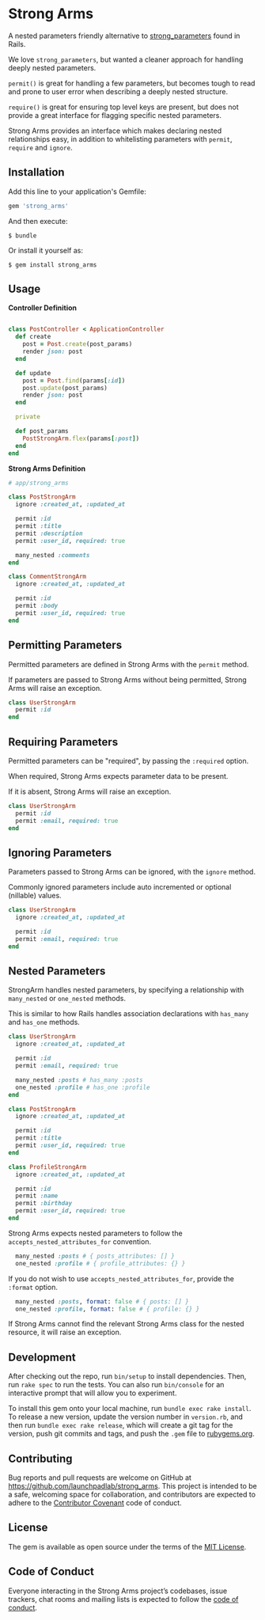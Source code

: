 # Strong Arms

A nested parameters friendly alternative to [strong_parameters](https://github.com/rails/strong_parameters) found in Rails.

We love `strong_parameters`, but wanted a cleaner approach for handling deeply nested parameters.

`permit()` is great for handling a few parameters, but becomes tough to read and prone to user error when describing a deeply nested structure.

`require()` is great for ensuring top level keys are present, but does not provide a great interface for flagging specific nested parameters.

Strong Arms provides an interface which makes declaring nested relationships easy, in addition to whitelisting parameters with `permit`, `require` and `ignore`.

## Installation

Add this line to your application's Gemfile:

```ruby
gem 'strong_arms'
```

And then execute:

    $ bundle

Or install it yourself as:

    $ gem install strong_arms

## Usage

**Controller Definition**

```ruby

class PostController < ApplicationController
  def create
    post = Post.create(post_params)
    render json: post
  end

  def update
    post = Post.find(params[:id])
    post.update(post_params)
    render json: post
  end

  private

  def post_params
    PostStrongArm.flex(params[:post])
  end
end
```

**Strong Arms Definition**

```ruby
# app/strong_arms

class PostStrongArm
  ignore :created_at, :updated_at

  permit :id
  permit :title
  permit :description
  permit :user_id, required: true

  many_nested :comments
end

class CommentStrongArm
  ignore :created_at, :updated_at

  permit :id
  permit :body
  permit :user_id, required: true
end
```

## Permitting Parameters

Permitted parameters are defined in Strong Arms with the `permit` method.

If parameters are passed to Strong Arms without being permitted, Strong Arms will raise an exception.

```ruby
class UserStrongArm
  permit :id
end
```

## Requiring Parameters

Permitted parameters can be "required", by passing the `:required` option.

When required, Strong Arms expects parameter data to be present. 

If it is absent, Strong Arms will raise an exception.

```ruby
class UserStrongArm
  permit :id
  permit :email, required: true
end
```

## Ignoring Parameters

Parameters passed to Strong Arms can be ignored, with the `ignore` method.

Commonly ignored parameters include auto incremented or optional (nillable) values.

```ruby
class UserStrongArm
  ignore :created_at, :updated_at

  permit :id
  permit :email, required: true
end
```

## Nested Parameters

StrongArm handles nested parameters, by specifying a relationship with `many_nested` or `one_nested` methods.

This is similar to how Rails handles association declarations with `has_many` and `has_one` methods.

```ruby
class UserStrongArm
  ignore :created_at, :updated_at

  permit :id
  permit :email, required: true

  many_nested :posts # has_many :posts
  one_nested :profile # has_one :profile
end

class PostStrongArm
  ignore :created_at, :updated_at

  permit :id
  permit :title
  permit :user_id, required: true
end

class ProfileStrongArm
  ignore :created_at, :updated_at

  permit :id
  permit :name
  permit :birthday
  permit :user_id, required: true
end
```

Strong Arms expects nested parameters to follow the `accepts_nested_attributes_for` convention.

```ruby
  many_nested :posts # { posts_attributes: [] }
  one_nested :profile # { profile_attributes: {} }
```

If you do not wish to use `accepts_nested_attributes_for`, provide the `:format` option.

```ruby
  many_nested :posts, format: false # { posts: [] }
  one_nested :profile, format: false # { profile: {} }
```

If Strong Arms cannot find the relevant Strong Arms class for the nested resource, it will raise an exception.



## Development

After checking out the repo, run `bin/setup` to install dependencies. Then, run `rake spec` to run the tests. You can also run `bin/console` for an interactive prompt that will allow you to experiment.

To install this gem onto your local machine, run `bundle exec rake install`. To release a new version, update the version number in `version.rb`, and then run `bundle exec rake release`, which will create a git tag for the version, push git commits and tags, and push the `.gem` file to [rubygems.org](https://rubygems.org).

## Contributing

Bug reports and pull requests are welcome on GitHub at https://github.com/launchpadlab/strong_arms. This project is intended to be a safe, welcoming space for collaboration, and contributors are expected to adhere to the [Contributor Covenant](http://contributor-covenant.org) code of conduct.

## License

The gem is available as open source under the terms of the [MIT License](https://opensource.org/licenses/MIT).

## Code of Conduct

Everyone interacting in the Strong Arms project’s codebases, issue trackers, chat rooms and mailing lists is expected to follow the [code of conduct](https://github.com/launchpadlab/strong_arms/blob/master/CODE_OF_CONDUCT.md).
